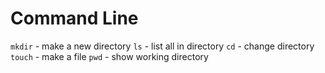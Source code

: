 # Command Line

`mkdir` - make a new directory
`ls` - list all in directory
`cd` - change directory
`touch` - make a file
`pwd` - show working directory
